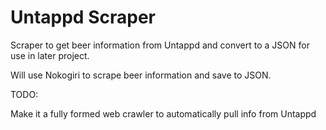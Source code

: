 Untappd Scraper
===============

Scraper to get beer information from Untappd and convert to a JSON for use in later project.

Will use Nokogiri to scrape beer information and save to JSON.

TODO:

Make it a fully formed web crawler to automatically pull info from Untappd
